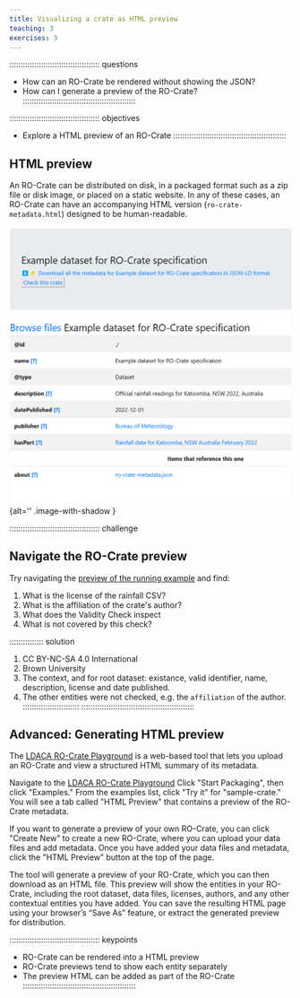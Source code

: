 ```yaml
---
title: Visualizing a crate as HTML preview
teaching: 3
exercises: 3
---
```


:::::::::::::::::::::::::::::::::::::::: questions
- How can an RO-Crate be rendered without showing the JSON?
- How can I generate a preview of the RO-Crate?
::::::::::::::::::::::::::::::::::::::::::::::::::

:::::::::::::::::::::::::::::::::::::::: objectives
- Explore a HTML preview of an RO-Crate
::::::::::::::::::::::::::::::::::::::::::::::::::

## HTML preview

An RO-Crate can be distributed on disk,
in a packaged format such as a zip file or disk image,
or placed on a static website.
In any of these cases,
an RO-Crate can have an accompanying HTML version (`ro-crate-metadata.html`) designed to be human-readable. 

![Example dataset for RO-Crate specification](../fig/ro-crate-preview-example.png){alt='' .image-with-shadow }

:::::::::::::::::::::::::::::::::::::::: challenge
## Navigate the RO-Crate preview

Try navigating the [preview of the running example](../files/rainfall-1.2.1/ro-crate-preview.html) and find:

1. What is the license of the rainfall CSV?
2. What is the affiliation of the crate's author?
3. What does the Validity Check inspect
4. What is not covered by this check?

:::::::::::::::  solution
1. CC BY-NC-SA 4.0 International
2. Brown University
3. The context, and for root dataset: existance, valid identifier, name, description, license and date published.  
4. The other entities were not checked, e.g. the `affiliation` of the author.
:::::::::::::::::::::::::
::::::::::::::::::::::::::::::::::::::::::::::::::


## Advanced: Generating HTML preview

The [LDACA RO-Crate Playground](https://ro-crate.ldaca.edu.au/) is a web-based tool that lets you upload an RO-Crate and view a structured HTML summary of its metadata.

Navigate to the [LDACA RO-Crate Playground](https://ro-crate.ldaca.edu.au/) Click "Start Packaging", then click "Examples." From the examples list, click "Try it" for "sample-crate."
You will see a tab called "HTML Preview" that contains a preview of the RO-Crate metadata.

If you want to generate a preview of your own RO-Crate, you can click "Create New" to create a new RO-Crate, where you can upload your data files and add metadata. Once you have added your data files and metadata, click the "HTML Preview" button at the top of the page.

The tool will generate a preview of your RO-Crate, which you can then download as an HTML file. This preview will show the entities in your RO-Crate, including the root dataset, data files, licenses, authors, and any other contextual entities you have added. You can save the resulting HTML page using your browser’s “Save As” feature, or extract the generated preview for distribution.



:::::::::::::::::::::::::::::::::::::::: keypoints
- RO-Crate can be rendered into a HTML preview
- RO-Crate previews tend to show each entity separately
- The preview HTML can be added as part of the RO-Crate
::::::::::::::::::::::::::::::::::::::::::::::::::



